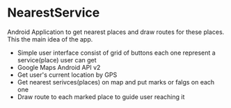# NearestService
Android Application to get nearest places and draw routes for these places. This the main idea of the app. 
- Simple user interface consist of grid of buttons each one represent a service(place) user can get
- Google Maps Android API v2
- Get user's current location by GPS
- Get nearest serivces(places) on map and put marks or falgs on each one
- Draw route to each marked place to guide user reaching it
